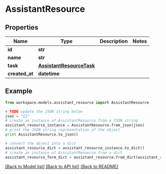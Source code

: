 # AssistantResource


## Properties
Name | Type | Description | Notes
------------ | ------------- | ------------- | -------------
**id** | **str** |  | 
**name** | **str** |  | 
**task** | [**AssistantResourceTask**](AssistantResourceTask.md) |  | 
**created_at** | **datetime** |  | 

## Example

```python
from workspace.models.assistant_resource import AssistantResource

# TODO update the JSON string below
json = "{}"
# create an instance of AssistantResource from a JSON string
assistant_resource_instance = AssistantResource.from_json(json)
# print the JSON string representation of the object
print AssistantResource.to_json()

# convert the object into a dict
assistant_resource_dict = assistant_resource_instance.to_dict()
# create an instance of AssistantResource from a dict
assistant_resource_form_dict = assistant_resource.from_dict(assistant_resource_dict)
```
[[Back to Model list]](../README.md#documentation-for-models) [[Back to API list]](../README.md#documentation-for-api-endpoints) [[Back to README]](../README.md)


